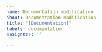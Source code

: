 ```yaml
---
name: Documentation modification
about: Documentation modification
title: "[Documentation]"
labels: documentation
assignees: ''

---
```



